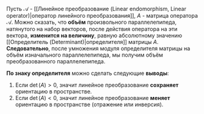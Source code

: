 
Пусть $\mathcal{A}$ - [[Линейное преобразование (Linear endomorphism, Linear operator)|оператор линейного преобразования]], $A$ - матрица оператора $\mathcal{A}$. Можно сказать, что **объём** произвольного параллелепипеда, натянутого на набор векторов, после действия оператора на эти вектора, **изменится на величину**, равную абсолютному значению [[Определитель (Determinant)|определителя]] матрицы $A$.
**Следовательно**, после умножения модуля определителя матрицы на объём изначального параллелепипеда, мы получим объём преобразованного параллелепипеда.

**По знаку определителя** можно сделать следующие **выводы**:
1. Если $\det(A) > 0$, значит линейное преобразование **сохраняет** ориентацию в пространстве.
2. Если $\det(A) < 0$, значит линейное преобразование **меняет** ориентацию в пространстве (отражение или инверсия).